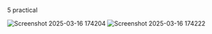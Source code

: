 5 practical 

![Screenshot 2025-03-16 174204](https://github.com/user-attachments/assets/af5aa0a6-b554-4767-bb96-bcfed9732ef8)
![Screenshot 2025-03-16 174222](https://github.com/user-attachments/assets/70609e43-ad00-4ec8-b806-0728a5b67a41)
